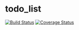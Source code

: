 # todo_list
[![Build Status](https://travis-ci.com/julianandres-eb/todo_list.svg?branch=master)](https://travis-ci.com/julianandres-eb/todo_list)
[![Coverage Status](https://coveralls.io/repos/github/julianandres-eb/todo_list/badge.svg?branch=master)](https://coveralls.io/github/julianandres-eb/todo_list?branch=master)
